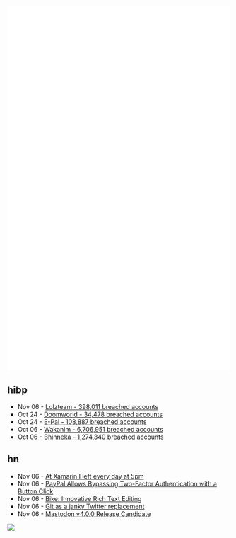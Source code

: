 ![Metrics](https://raw.githubusercontent.com/phixion/phixion/master/metrics.svg)

## hibp

<!--
for https://github.com/phixion/phixion/blob/main/.github/workflows/feeds.yml
-->
<!--START_SECTION:haveibeenpwnd-->
- Nov 06 - [Lolzteam - 398,011 breached accounts](http://haveibeenpwned.com/PwnedWebsites#Lolzteam)
- Oct 24 - [Doomworld - 34,478 breached accounts](http://haveibeenpwned.com/PwnedWebsites#Doomworld)
- Oct 24 - [E-Pal - 108,887 breached accounts](http://haveibeenpwned.com/PwnedWebsites#EPal)
- Oct 06 - [Wakanim - 6,706,951 breached accounts](http://haveibeenpwned.com/PwnedWebsites#Wakanim)
- Oct 06 - [Bhinneka - 1,274,340 breached accounts](http://haveibeenpwned.com/PwnedWebsites#Bhinneka)
<!--END_SECTION:haveibeenpwnd-->

## hn

<!--
for https://github.com/phixion/phixion/blob/main/.github/workflows/feeds.yml
-->
<!--START_SECTION:hn-->
- Nov 06 - [At Xamarin I left every day at 5pm](https://twitter.com/migueldeicaza/status/1589071354967756802)
- Nov 06 - [PayPal Allows Bypassing Two-Factor Authentication with a Button Click](https://medium.com/@jewbixcube/paypal-allows-bypassing-two-factor-auth-with-a-button-click-claims-its-for-your-protection-ce1d0dc9a28a)
- Nov 06 - [Bike: Innovative Rich Text Editing](https://www.hogbaysoftware.com/posts/bike-rich-text/)
- Nov 06 - [Git as a janky Twitter replacement](https://github.com/diracdeltas/tweets)
- Nov 06 - [Mastodon v4.0.0 Release Candidate](https://github.com/mastodon/mastodon/releases/tag/v4.0.0rc1)
<!--END_SECTION:hn-->

<!--
for https://yhype.me
-->
![](https://hit.yhype.me/github/profile?user_id=13013670)

